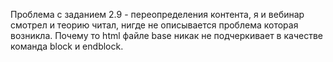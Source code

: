 Проблема с заданием 2.9 - переопределения контента, я и вебинар смотрел и теорию читал, нигде не описывается проблема которая
возникла. Почему то html файле base никак не подчеркивает в качестве команда block и endblock.